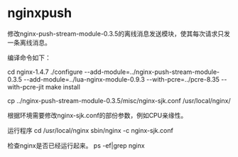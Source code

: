 nginxpush
=========

修改nginx-push-stream-module-0.3.5的离线消息发送模块，使其每次请求只发一条离线消息。


编译命令如下：

cd nginx-1.4.7
./configure --add-module=../nginx-push-stream-module-0.3.5 --add-module=../lua-nginx-module-0.9.3 --with-pcre=../pcre-8.35 --with-pcre-jit
make install

cp ../nginx-push-stream-module-0.3.5/misc/nginx-sjk.conf /usr/local/nginx/

根据环境需要修改nginx-sjk.conf的部份参数，例如CPU亲缘性。

运行程序
cd /usr/local/nginx
sbin/nginx -c nginx-sjk.conf

检查nginx是否已经运行起来。
ps -ef|grep nginx
